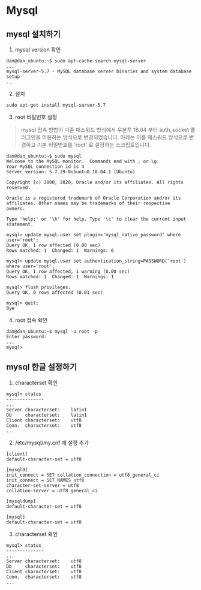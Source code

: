 # Mysql

## mysql 설치하기

1. mysql version 확인

```shell script
dan@dan_ubuntu:~$ sudo apt-cache search mysql-server
...
mysql-server-5.7 - MySQL database server binaries and system database setup
...
```

2. 설치

`sudo apt-get install mysql-server-5.7`

3. root 비밀번호 설정

> mysql 접속 방법이 기존 패스워드 방식에서 우분투 18.04 부터 auth_socket 플러그인을 이용하는 방식으로 변경되었습니다.
아래는 이를 패스워드 방식으로 변경하고 기본 비밀번호를 'root' 로 설정하는 스크립트입니다.

```shell script
dan@dan_ubuntu:~$ sudo mysql
Welcome to the MySQL monitor.  Commands end with ; or \g.
Your MySQL connection id is 4
Server version: 5.7.29-0ubuntu0.18.04.1 (Ubuntu)

Copyright (c) 2000, 2020, Oracle and/or its affiliates. All rights reserved.

Oracle is a registered trademark of Oracle Corporation and/or its
affiliates. Other names may be trademarks of their respective
owners.

Type 'help;' or '\h' for help. Type '\c' to clear the current input statement.

mysql> update mysql.user set plugin='mysql_native_password' where user='root';
Query OK, 1 row affected (0.00 sec)
Rows matched: 1  Changed: 1  Warnings: 0

mysql> update mysql.user set authentication_string=PASSWORD('root') where user='root';
Query OK, 1 row affected, 1 warning (0.00 sec)
Rows matched: 1  Changed: 1  Warnings: 1

mysql> flush privileges;
Query OK, 0 rows affected (0.01 sec)

mysql> quit;
Bye
```

4. root 접속 확인

```shell script
dan@dan_ubuntu:~$ mysql -u root -p
Enter password:
...
mysql>
```

## mysql 한글 설정하기

1. characterset 확인

```shell script
mysql> status
--------------
...
Server characterset:	latin1
Db     characterset:	latin1
Client characterset:	utf8
Conn.  characterset:	utf8
...
```

2. /etc/mysql/my.cnf 에 설정 추가

```shell script
[client]
default-character-set = utf8

[mysqld]
init_connect = SET collation_connection = utf8_general_ci
init_connect = SET NAMES utf8
character-set-server = utf8
collation-server = utf8_general_ci

[mysqldump]
default-character-set = utf8

[mysql]
default-character-set = utf8
```

3. characterset 확인

```shell script
mysql> status
--------------
...
Server characterset:	utf8
Db     characterset:	utf8
Client characterset:	utf8
Conn.  characterset:	utf8
...
```
